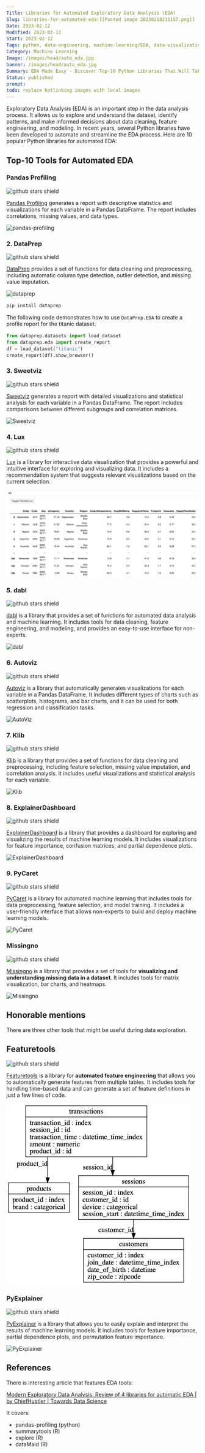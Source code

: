 ```yaml
---
Title: Libraries for Automated Exploratory Data Analysis (EDA)
Slug: libraries-for-automated-eda![[Pasted image 20230218211157.png]]
Date: 2023-02-12
Modified: 2023-02-12
Start: 2023-02-12
Tags: python, data-engineering, machine-learning/EDA, data-visualization, exploring, exploratory-data-analysis, data-analysis-process, python-libraries, automated-eda, pandas-profiling, dataprep, sweetviz, lux, dabl, autoviz, klib, explainerdashboard, pycaret, missing-data, feature-engineering, featuretools
Category: Machine Learning
Image: /images/head/auto_eda.jpg
banner: /images/head/auto_eda.jpg
Summary: EDA Made Easy - Discover Top-10 Python Libraries That Will Take Your Data Analysis to the Next Level! Learn the Secrets of Automated EDA!
Status: published
prompt:
todo: replace hotlinking images with local images
---
```


Exploratory Data Analysis (EDA) is an important step in the data analysis process. It allows us to explore and understand the dataset, identify patterns, and make informed decisions about data cleaning, feature engineering, and modeling. In recent years, several Python libraries have been developed to automate and streamline the EDA process. Here are 10 popular Python libraries for automated EDA:

## Top-10 Tools for Automated EDA

### Pandas Profiling
![github stars shield](https://img.shields.io/github/stars/ydataai/ydata-profiling.svg?logo=github)

[Pandas Profiling](https://github.com/ydataai/ydata-profiling) generates a report with descriptive statistics and visualizations for each variable in a Pandas DataFrame. The report includes correlations, missing values, and data types. 

![pandas-profiling](/images/auto_eda/pandas-profiling.jpg)


### 2.  DataPrep
![github stars shield](https://img.shields.io/github/stars/sfu-db/dataprep.svg?logo=github)

[DataPrep](https://github.com/sfu-db/dataprep) provides a set of functions for data cleaning and preprocessing, including automatic column type detection, outlier detection, and missing value imputation. 

![dataprep](/images/auto_eda/dataprep.jpg)

```sh
pip install dataprep
```

The following code demonstrates how to use `DataPrep.EDA` to create a profile report for the titanic dataset.

``` python
from dataprep.datasets import load_dataset
from dataprep.eda import create_report
df = load_dataset("titanic")
create_report(df).show_browser()
```

### 3.  Sweetviz

![github stars shield](https://img.shields.io/github/stars/fbdesignpro/sweetviz.svg?logo=github)

[Sweetviz](https://github.com/fbdesignpro/sweetviz) generates a report with detailed visualizations and statistical analysis for each variable in a Pandas DataFrame. The report includes comparisons between different subgroups and correlation matrices.

![Sweetviz](https://camo.githubusercontent.com/0965c07124443fe73d4343ebc1642b8b3c68ef49913f32a42c4b6f567a477143/687474703a2f2f636f6f6c74696d696e672e636f6d2f53562f66656174757265732e706e67)

### 4.  Lux

![github stars shield](https://img.shields.io/github/stars/lux-org/lux.svg?logo=github)

[Lux](https://github.com/lux-org/lux) is a library for interactive data visualization that provides a powerful and intuitive interface for exploring and visualizing data. It includes a recommendation system that suggests relevant visualizations based on the current selection. 

![Lux](https://github.com/lux-org/lux-resources/raw/master/readme_img/demohighlight.gif?raw=true)

### 5.  dabl

![github stars shield](https://img.shields.io/github/stars/dabl/dabl.svg?logo=github)

[dabl](https://github.com/dabl/dabl) is a library that provides a set of functions for automated data analysis and machine learning. It includes tools for data cleaning, feature engineering, and modeling, and provides an easy-to-use interface for non-experts. 

![dabl](https://dabl.github.io/dev/_images/sphx_glr_plot_mfeat_factors_005.png)

### 6.  Autoviz

![github stars shield](https://img.shields.io/github/stars/AutoViML/AutoViz.svg?logo=github)

[Autoviz](https://github.com/AutoViML/AutoViz) is a library that automatically generates visualizations for each variable in a Pandas DataFrame. It includes different types of charts such as scatterplots, histograms, and bar charts, and it can be used for both regression and classification tasks. 

![AutoViz](https://github.com/AutoViML/AutoViz/raw/master/var_charts.JPG)
    
### 7.  Klib

![github stars shield](https://img.shields.io/github/stars/akanz1/klib.svg?logo=github)

[Klib](https://github.com/akanz1/klib) is a library that provides a set of functions for data cleaning and preprocessing, including feature selection, missing value imputation, and correlation analysis. It includes useful visualizations and statistical analysis for each variable. 

![Klib](https://raw.githubusercontent.com/akanz1/klib/main/examples/images/header.png)

### 8.  ExplainerDashboard

![github stars shield](https://img.shields.io/github/stars/oegedijk/explainerdashboard.svg?logo=github)

[ExplainerDashboard](https://github.com/oegedijk/explainerdashboard) is a library that provides a dashboard for exploring and visualizing the results of machine learning models. It includes visualizations for feature importance, confusion matrices, and partial dependence plots. 

![ExplainerDashboard](https://github.com/oegedijk/explainerdashboard/raw/master/explainerdashboard.gif)

### 9.  PyCaret

![github stars shield](https://img.shields.io/github/stars/pycaret/pycaret.svg?logo=github)

[PyCaret](https://github.com/pycaret/pycaret) is a library for automated machine learning that includes tools for data preprocessing, feature selection, and model training. It includes a user-friendly interface that allows non-experts to build and deploy machine learning models. 

![PyCaret](https://github.com/pycaret/pycaret/raw/master/docs/images/pycaret_ts_quickdemo.gif)

### Missingno

![github stars shield](https://img.shields.io/github/stars/ResidentMario/missingno.svg?logo=github)

[Missingno](https://github.com/ResidentMario/missingno) is a library that provides a set of tools for **visualizing and understanding missing data in a dataset**. It includes tools for matrix visualization, bar charts, and heatmaps.

![Missingno](https://camo.githubusercontent.com/16475986b81be8268152a4423777683be2d95cdac5d84e70130eb98431959f20/68747470733a2f2f692e696d6775722e636f6d2f675775584b45722e706e67)

## Honorable mentions
There are three other tools that might be useful during data exploration.

## Featuretools

![github stars shield](https://img.shields.io/github/stars/FeatureLabs/featuretools.svg?logo=github)

[Featuretools](https://github.com/FeatureLabs/featuretools) is a library for **automated feature engineering** that allows you to automatically generate features from multiple tables. It includes tools for handling time-based data and can generate a set of feature definitions in just a few lines of code. 

![Featuretools](https://github.com/alteryx/featuretools/raw/main/docs/source/_static/images/entity_set.png?raw=true)

### PyExplainer

![github stars shield](https://img.shields.io/github/stars/awsm-research/pyExplainer.svg?logo=github)

[PyExplainer](https://github.com/awsm-research/pyExplainer) is a library that allows you to easily explain and interpret the results of machine learning models. It includes tools for feature importance, partial dependence plots, and permutation feature importance. 

![PyExplainer](https://github.com/awsm-research/PyExplainer/raw/master/img/pyexplainer_snap_demo.gif)

## References
There is interesting article that features EDA tools:

[Modern Exploratory Data Analysis. Review of 4 libraries for automatic EDA | by ChiefHustler | Towards Data Science](https://towardsdatascience.com/modern-exploratory-data-analysis-29fdbecec957)

It covers:

-   pandas-profiling (python)
-   summarytools (R)
-   explore (R)
-   dataMaid (R)
